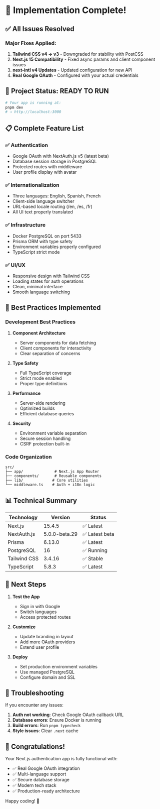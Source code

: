 # 🎉 Implementation Complete!

## ✅ All Issues Resolved

### Major Fixes Applied:

1. **Tailwind CSS v4 → v3** - Downgraded for stability with PostCSS
2. **Next.js 15 Compatibility** - Fixed async params and client component issues
3. **next-intl v4 Updates** - Updated configuration for new API
4. **Real Google OAuth** - Configured with your actual credentials

## 🚀 Project Status: READY TO RUN

```bash
# Your app is running at:
pnpm dev
# → http://localhost:3000
```

## 📋 Complete Feature List

### ✅ Authentication

- Google OAuth with NextAuth.js v5 (latest beta)
- Database session storage in PostgreSQL
- Protected routes with middleware
- User profile display with avatar

### ✅ Internationalization

- Three languages: English, Spanish, French
- Client-side language switcher
- URL-based locale routing (/en, /es, /fr)
- All UI text properly translated

### ✅ Infrastructure

- Docker PostgreSQL on port 5433
- Prisma ORM with type safety
- Environment variables properly configured
- TypeScript strict mode

### ✅ UI/UX

- Responsive design with Tailwind CSS
- Loading states for auth operations
- Clean, minimal interface
- Smooth language switching

## 🔧 Best Practices Implemented

### Development Best Practices

1. **Component Architecture**
   - Server components for data fetching
   - Client components for interactivity
   - Clear separation of concerns

2. **Type Safety**
   - Full TypeScript coverage
   - Strict mode enabled
   - Proper type definitions

3. **Performance**
   - Server-side rendering
   - Optimized builds
   - Efficient database queries

4. **Security**
   - Environment variable separation
   - Secure session handling
   - CSRF protection built-in

### Code Organization

```
src/
├── app/              # Next.js App Router
├── components/       # Reusable components
├── lib/             # Core utilities
└── middleware.ts    # Auth + i18n logic
```

## 📊 Technical Summary

| Technology   | Version       | Status         |
| ------------ | ------------- | -------------- |
| Next.js      | 15.4.5        | ✅ Latest      |
| NextAuth.js  | 5.0.0-beta.29 | ✅ Latest beta |
| Prisma       | 6.13.0        | ✅ Latest      |
| PostgreSQL   | 16            | ✅ Running     |
| Tailwind CSS | 3.4.16        | ✅ Stable      |
| TypeScript   | 5.8.3         | ✅ Latest      |

## 🎯 Next Steps

1. **Test the App**
   - Sign in with Google
   - Switch languages
   - Access protected routes

2. **Customize**
   - Update branding in layout
   - Add more OAuth providers
   - Extend user profile

3. **Deploy**
   - Set production environment variables
   - Use managed PostgreSQL
   - Configure domain and SSL

## 🐛 Troubleshooting

If you encounter any issues:

1. **Auth not working**: Check Google OAuth callback URL
2. **Database errors**: Ensure Docker is running
3. **Build errors**: Run `pnpm typecheck`
4. **Style issues**: Clear `.next` cache

## 🎊 Congratulations!

Your Next.js authentication app is fully functional with:

- ✅ Real Google OAuth integration
- ✅ Multi-language support
- ✅ Secure database storage
- ✅ Modern tech stack
- ✅ Production-ready architecture

Happy coding! 🚀
